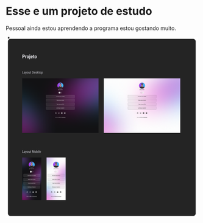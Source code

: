<h1 aling="center">Esse e um projeto de estudo</h1>

<p aling="Center">Pessoal ainda estou aprendendo a programa estou gostando muito.</p>

<p aling="center">
  <img alt="estudando progrmação" src=".gitbub/pagina.png">
</p>
